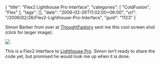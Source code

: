 {
	"title": "Flex2 Lighthouse Pro Interface",
	"categories": [
		"ColdFusion",
		"Flex"
	],
	"tags": [],
	"date": "2006-02-26T11:02:00+06:00",
	"url": "/2006/02/26/Flex2-Lighthouse-Pro-Interface",
	"guid": "1123"
}

Simon Barber from over at <a href="http://www.thoughtfaqtory.com">ThoughtFaqtory</a> sent me this cool screen shot (click for larger image):

<a href="http://www.raymondcamden.com/images/lhp_flex2.jpg"><img src="http://www.coldfusionjedi.com/images/lhp_flex2_small.jpg"></a>

This is a Flex2 interface to <a href="http://www.coldfusionjedi.com/projects/lhp">Lighthouse Pro</a>. Simon isn't ready to share the code yet, but promised he would look me up when it is done.